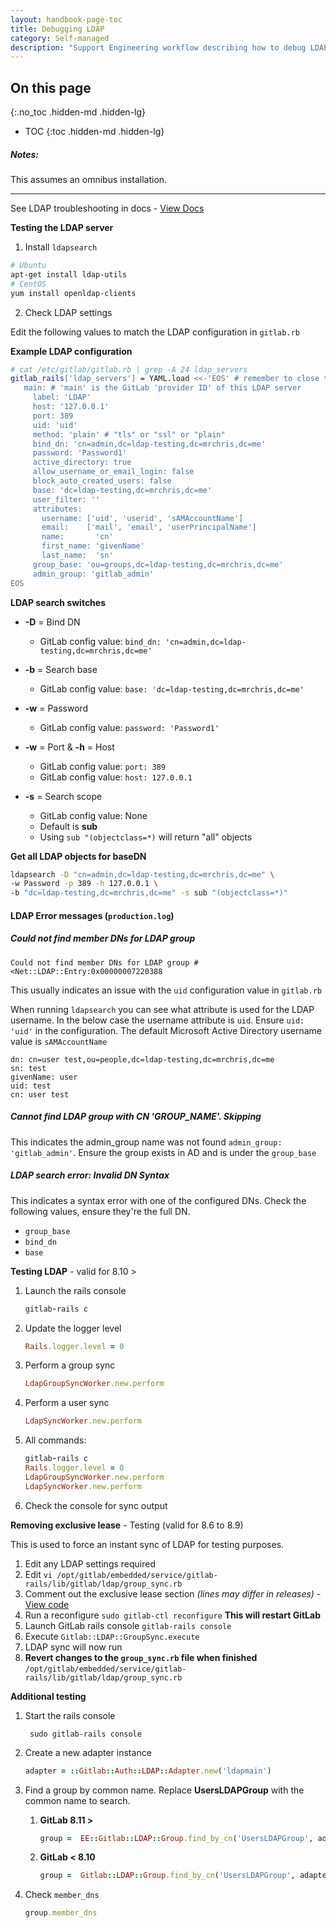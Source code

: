 ```yaml
---
layout: handbook-page-toc
title: Debugging LDAP
category: Self-managed
description: "Support Engineering workflow describing how to debug LDAP problems"
---
```


## On this page
{:.no_toc .hidden-md .hidden-lg}

- TOC
{:toc .hidden-md .hidden-lg}

##### Notes:

This assumes an omnibus installation.

______________


See LDAP troubleshooting in docs - [View Docs](https://docs.gitlab.com/ee/administration/auth/ldap/ldap-troubleshooting.html)

**Testing the LDAP server**

1. Install `ldapsearch`

```bash
# Ubuntu
apt-get install ldap-utils
# CentOS
yum install openldap-clients
```

2. Check LDAP settings

Edit the following values to match the LDAP configuration in `gitlab.rb`

**Example LDAP configuration**

```bash
# cat /etc/gitlab/gitlab.rb | grep -A 24 ldap_servers
gitlab_rails['ldap_servers'] = YAML.load <<-'EOS' # remember to close this block with 'EOS' below
   main: # 'main' is the GitLab 'provider ID' of this LDAP server
     label: 'LDAP'
     host: '127.0.0.1'
     port: 389
     uid: 'uid'
     method: 'plain' # "tls" or "ssl" or "plain"
     bind_dn: 'cn=admin,dc=ldap-testing,dc=mrchris,dc=me'
     password: 'Password1'
     active_directory: true
     allow_username_or_email_login: false
     block_auto_created_users: false
     base: 'dc=ldap-testing,dc=mrchris,dc=me'
     user_filter: ''
     attributes:
       username: ['uid', 'userid', 'sAMAccountName']
       email:    ['mail', 'email', 'userPrincipalName']
       name:       'cn'
       first_name: 'givenName'
       last_name:  'sn'
     group_base: 'ou=groups,dc=ldap-testing,dc=mrchris,dc=me'
     admin_group: 'gitlab_admin'
EOS
```

**LDAP search switches**

+ **-D** = Bind DN 
   +  GitLab config value: `bind_dn: 'cn=admin,dc=ldap-testing,dc=mrchris,dc=me'`

+ **-b** = Search base
   +  GitLab config value: `base: 'dc=ldap-testing,dc=mrchris,dc=me'`

+ **-w** = Password
   +  GitLab config value: `password: 'Password1'`
  
+ **-w** = Port & **-h** = Host
   +  GitLab config value: `port: 389` 
   +  GitLab config value: `host: 127.0.0.1` 

+ **-s** = Search scope
   + GitLab config value: None
   + Default is **sub**
   + Using `sub "(objectclass=*)` will return "all" objects

**Get all LDAP objects for baseDN**

```bash
ldapsearch -D "cn=admin,dc=ldap-testing,dc=mrchris,dc=me" \
-w Password -p 389 -h 127.0.0.1 \
-b "dc=ldap-testing,dc=mrchris,dc=me" -s sub "(objectclass=*)"
```

#### LDAP Error messages (`production.log`)

##### Could not find member DNs for LDAP group

```
Could not find member DNs for LDAP group #<Net::LDAP::Entry:0x00000007220388 
```

This usually indicates an issue with the `uid` configuration value in `gitlab.rb` 

When running `ldapsearch` you can see what attribute is used for the LDAP username. In the below case the username attribute is `uid`. Ensure `uid: 'uid'` in the configuration. The default Microsoft Active Directory username value is `sAMAccountName`

```
dn: cn=user test,ou=people,dc=ldap-testing,dc=mrchris,dc=me
sn: test
givenName: user
uid: test
cn: user test
```

##### Cannot find LDAP group with CN 'GROUP_NAME'. Skipping

This indicates the admin_group name was not found `admin_group: 'gitlab_admin'`. Ensure the group exists in AD and is under the `group_base` 

##### LDAP search error: Invalid DN Syntax

This indicates a syntax error with one of the configured DNs. Check the following values, ensure they're the full DN.

+ `group_base`
+ `bind_dn`
+ `base`


**Testing LDAP** - valid for 8.10 >


1. Launch the rails console
    ```ruby
    gitlab-rails c
    ```
    
1. Update the logger level
    ```ruby
    Rails.logger.level = 0
    ```
1. Perform a group sync
    ```ruby    
    LdapGroupSyncWorker.new.perform
    ```

1. Perform a user sync
    ```ruby 
    LdapSyncWorker.new.perform
    ```

1. All commands:
    ```ruby 
    gitlab-rails c
    Rails.logger.level = 0
    LdapGroupSyncWorker.new.perform
    LdapSyncWorker.new.perform
    ```


	
1. Check the console for sync output


**Removing exclusive lease** - Testing (valid for 8.6 to 8.9)

This is used to force an instant sync of LDAP for testing purposes. 

1. Edit any LDAP settings required
1. Edit `vi /opt/gitlab/embedded/service/gitlab-rails/lib/gitlab/ldap/group_sync.rb`
1. Comment out the exclusive lease section *(lines may differ in releases)* - [View code](https://gitlab.com/gitlab-org/gitlab-ee/blob/5c8b211c7b8746ec6d5697e495ddb68f2ac08dd7/lib/gitlab/ldap/group_sync.rb#L70-73) 
1. Run a reconfigure `sudo gitlab-ctl reconfigure` **This will restart GitLab**
1. Launch GitLab rails console `gitlab-rails console`
1. Execute `Gitlab::LDAP::GroupSync.execute`
1. LDAP sync will now run
1. **Revert changes to the `group_sync.rb` file when finished**
 `/opt/gitlab/embedded/service/gitlab-rails/lib/gitlab/ldap/group_sync.rb`


**Additional testing**

1. Start the rails console
        
        sudo gitlab-rails console

2. Create a new adapter instance
        
    ```ruby
    adapter = ::Gitlab::Auth::LDAP::Adapter.new('ldapmain')
    ```
   
3. Find a group by common name. Replace **UsersLDAPGroup** with the common name to search.

   1. **GitLab 8.11 >**

        ```ruby
        group =  EE::Gitlab::LDAP::Group.find_by_cn('UsersLDAPGroup', adapter)
        ```


   1. **GitLab < 8.10**

        ```ruby
        group =  Gitlab::LDAP::Group.find_by_cn('UsersLDAPGroup', adapter)
        ```   

4. Check `member_dns`

    ```ruby
    group.member_dns
    ``` 
        

